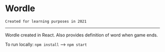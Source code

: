 # Wordle
` Created for learning purposes in 2021 ` 

---
Wordle created in React. Also provides definition of word when game ends. 

To run locally: `npm install`  --> `npm start`
